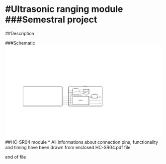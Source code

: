 #Ultrasonic ranging module
###Semestral project
==========================
##Description

###Schematic
<img src="Images/schema.png" alt="Scheme" height="300"/> 
##HC-SR04 module
	* All informations about connection pins, functionality and timing 
	have been drawn from enclosed HC-SR04.pdf file
	
end of file
